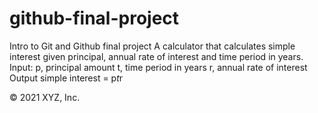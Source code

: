 # github-final-project
Intro to Git and Github final project
A calculator that calculates simple interest given principal, annual rate of interest
and time period in years.
Input:
 p, principal amount
 t, time period in years
 r, annual rate of interest
Output
 simple interest = p*t*r
 
 © 2021 XYZ, Inc.

